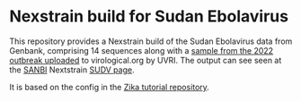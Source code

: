 # Nexstrain build for Sudan Ebolavirus

This repository provides a Nexstrain build of the Sudan Ebolavirus data from Genbank, comprising 14 sequences along
with a [sample from the 2022 outbreak uploaded](https://virological.org/t/september-2022-sudan-ebola-virus-disease-outbreak-in-uganda/902000000000) to virological.org by UVRI. The output can see seen at the [SANBI](https://www.sanbi.ac.za) Nextstrain [SUDV page](https://nextstrain.sanbi.ac.za/sudv).

It is based on the config in the [Zika tutorial repository](https://github.com/nextstrain/zika-tutorial).
